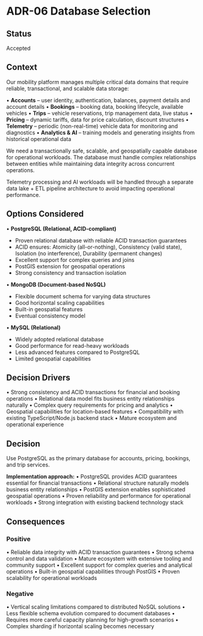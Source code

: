 # ADR-06 Database Selection

## Status

Accepted

## Context

Our mobility platform manages multiple critical data domains that require reliable, transactional, and scalable data storage:

• **Accounts** – user identity, authentication, balances, payment details and account details
• **Bookings** – booking data, booking lifecycle, available vehicles
• **Trips** – vehicle reservations, trip management data, live status
• **Pricing** – dynamic tariffs, data for price calculation, discount structures
• **Telemetry** – periodic (non-real-time) vehicle data for monitoring and diagnostics
• **Analytics & AI** – training models and generating insights from historical operational data

We need a transactionally safe, scalable, and geospatially capable database for operational workloads. The database must handle complex relationships between entities while maintaining data integrity across concurrent operations.

Telemetry processing and AI workloads will be handled through a separate data lake + ETL pipeline architecture to avoid impacting operational performance.

## Options Considered

• **PostgreSQL (Relational, ACID-compliant)**
  - Proven relational database with reliable ACID transaction guarantees
  - ACID ensures: Atomicity (all-or-nothing), Consistency (valid state), Isolation (no interference), Durability (permanent changes)
  - Excellent support for complex queries and joins
  - PostGIS extension for geospatial operations
  - Strong consistency and transaction isolation

• **MongoDB (Document-based NoSQL)**
  - Flexible document schema for varying data structures
  - Good horizontal scaling capabilities
  - Built-in geospatial features
  - Eventual consistency model

• **MySQL (Relational)**
  - Widely adopted relational database
  - Good performance for read-heavy workloads
  - Less advanced features compared to PostgreSQL
  - Limited geospatial capabilities

## Decision Drivers

• Strong consistency and ACID transactions for financial and booking operations
• Relational data model fits business entity relationships naturally
• Complex query requirements for pricing and analytics
• Geospatial capabilities for location-based features
• Compatibility with existing TypeScript/Node.js backend stack
• Mature ecosystem and operational experience

## Decision

Use PostgreSQL as the primary database for accounts, pricing, bookings, and trip services.

**Implementation approach:**
• PostgreSQL provides ACID guarantees essential for financial transactions
• Relational structure naturally models business entity relationships
• PostGIS extension enables sophisticated geospatial operations
• Proven reliability and performance for operational workloads
• Strong integration with existing backend technology stack

## Consequences

### Positive

• Reliable data integrity with ACID transaction guarantees
• Strong schema control and data validation
• Mature ecosystem with extensive tooling and community support
• Excellent support for complex queries and analytical operations
• Built-in geospatial capabilities through PostGIS
• Proven scalability for operational workloads

### Negative

• Vertical scaling limitations compared to distributed NoSQL solutions
• Less flexible schema evolution compared to document databases
• Requires more careful capacity planning for high-growth scenarios
• Complex sharding if horizontal scaling becomes necessary
